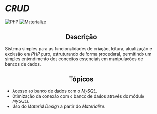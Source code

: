 # *CRUD*

![PHP](https://img.shields.io/badge/PHP-%5E7.4.9-blue.svg) ![Materialize](https://img.shields.io/badge/Materialize-%5E1.0-ff69b4.svg)

<h2 align="center"><strong>Descrição</strong></h2>

Sistema simples para as funcionalidades de criação, leitura, atualização e exclusão em *PHP* puro, estruturando de forma procedural, permitindo um simples entendimento dos conceitos essenciais em manipulações de bancos de dados.

<h2 align="center"><strong>Tópicos</strong></h2>

- Acesso ao banco de dados com o *MySQL*.
- Otimização da conexão com o banco de dados através do módulo *MySQLi*.
- Uso do *Material Design* a partir do *Materialize*.